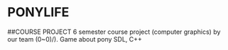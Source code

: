 # PONYLIFE
##COURSE PROJECT
6 semester course project (computer graphics) by our team (0~0)/).
Game about pony
SDL, C++
